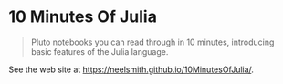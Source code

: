 # 10 Minutes Of Julia

> Pluto notebooks you can read through in 10 minutes, introducing basic features of the Julia language.

See the web site at <https://neelsmith.github.io/10MinutesOfJulia/>.